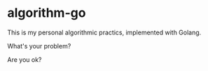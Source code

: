 # algorithm-go
This is my personal algorithmic practics, implemented with Golang.

What's your problem?

Are you ok?

